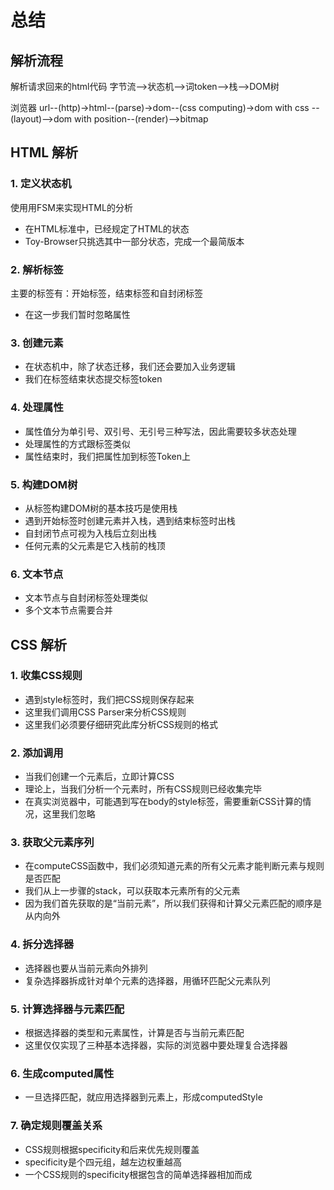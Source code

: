# 总结

## 解析流程
解析请求回来的html代码
字节流-->状态机-->词token-->栈-->DOM树

浏览器
url--(http)->html--(parse)->dom--(css computing)->dom with css --(layout)-->dom with position--(render)-->bitmap

## HTML 解析
### 1. 定义状态机
使用用FSM来实现HTML的分析

  * 在HTML标准中，已经规定了HTML的状态
  * Toy-Browser只挑选其中一部分状态，完成一个最简版本

### 2. 解析标签
主要的标签有：开始标签，结束标签和自封闭标签
  * 在这一步我们暂时忽略属性

### 3. 创建元素
  * 在状态机中，除了状态迁移，我们还会要加入业务逻辑
  * 我们在标签结束状态提交标签token

### 4. 处理属性
  * 属性值分为单引号、双引号、无引号三种写法，因此需要较多状态处理
  * 处理属性的方式跟标签类似
  * 属性结束时，我们把属性加到标签Token上

### 5. 构建DOM树
  * 从标签构建DOM树的基本技巧是使用栈
  * 遇到开始标签时创建元素并入栈，遇到结束标签时出栈
  * 自封闭节点可视为入栈后立刻出栈
  * 任何元素的父元素是它入栈前的栈顶

### 6. 文本节点
  * 文本节点与自封闭标签处理类似
  * 多个文本节点需要合并

## CSS 解析
### 1. 收集CSS规则
  * 遇到style标签时，我们把CSS规则保存起来
  * 这里我们调用CSS Parser来分析CSS规则
  * 这里我们必须要仔细研究此库分析CSS规则的格式

### 2. 添加调用
  * 当我们创建一个元素后，立即计算CSS
  * 理论上，当我们分析一个元素时，所有CSS规则已经收集完毕
  * 在真实浏览器中，可能遇到写在body的style标签，需要重新CSS计算的情况，这里我们忽略

### 3. 获取父元素序列
  * 在computeCSS函数中，我们必须知道元素的所有父元素才能判断元素与规则是否匹配
  * 我们从上一步骤的stack，可以获取本元素所有的父元素
  * 因为我们首先获取的是“当前元素”，所以我们获得和计算父元素匹配的顺序是从内向外

### 4. 拆分选择器
  * 选择器也要从当前元素向外排列
  * 复杂选择器拆成针对单个元素的选择器，用循环匹配父元素队列

### 5. 计算选择器与元素匹配
  * 根据选择器的类型和元素属性，计算是否与当前元素匹配
  * 这里仅仅实现了三种基本选择器，实际的浏览器中要处理复合选择器

### 6. 生成computed属性
  * 一旦选择匹配，就应用选择器到元素上，形成computedStyle

### 7. 确定规则覆盖关系
  * CSS规则根据specificity和后来优先规则覆盖
  * specificity是个四元组，越左边权重越高
  * 一个CSS规则的specificity根据包含的简单选择器相加而成